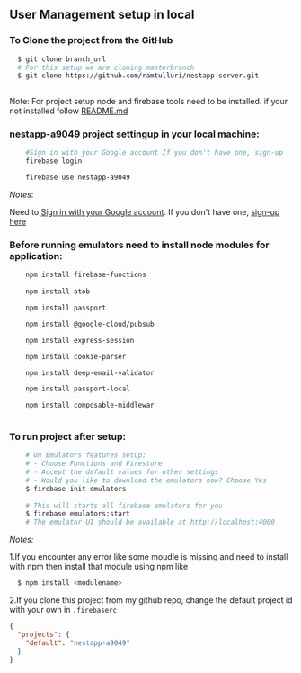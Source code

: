 ## User Management setup in local

### To  Clone the project from the GitHub 

```bash 
  $ git clone branch_url
  # For this setup we are cloning masterbranch 
  $ git clone https://github.com/ramtulluri/nestapp-server.git
  
```

Note: 
    For project setup node and firebase tools need to be installed. if your not installed follow [README.md](https://github.com/ramtulluri/nestapp-server/blob/master/README.md)

### nestapp-a9049 project settingup in your local machine:

```bash
    #Sign in with your Google account If you don't have one, sign-up
    firebase login

    firebase use nestapp-a9049
```
_Notes_:

Need to [Sign in with your Google account](https://accounts.google.com). If you don't have one, [sign-up here](https://accounts.google.com/signup?hl=en)

### Before running emulators need to install node modules for application:

```bash
    npm install firebase-functions
    
    npm install atob

    npm install passport

    npm install @google-cloud/pubsub

    npm install express-session

    npm install cookie-parser

    npm install deep-email-validator

    npm install passport-local

    npm install composable-middlewar
    
```

### To run project after setup:

```bash
    # On Emulators features setup:
    # - Choose Functions and Firestore
    # - Accept the default values for other settings
    # - Would you like to download the emulators now? Choose Yes
    $ firebase init emulators
    
    # This will starts all firebase emulators for you
    $ firebase emulators:start
    # The emulator UI should be available at http://localhost:4000

```


_Notes:_

1.If you encounter any error like some moudle is missing and need to install with npm then install that module using npm like 
```bash 
  $ npm install <modulename>
```

2.If you clone this project from my github repo, change the default project id with your own in `.firebaserc`

```json
{
  "projects": {
    "default": "nestapp-a9049"
  }
}
```






    